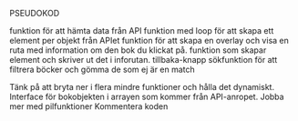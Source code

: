 PSEUDOKOD

funktion för att hämta data från API
funktion med loop för att skapa ett element per objekt från APIet
funktion för att skapa en overlay och visa en ruta med information om den bok du klickat på.
funktion som skapar element och skriver ut det i inforutan.
tillbaka-knapp
sökfunktion för att filtrera böcker och gömma de som ej är en match

Tänk på att bryta ner i flera mindre funktioner och hålla det dynamiskt.
Interface för bokobjekten i arrayen som kommer från API-anropet.
Jobba mer med pilfunktioner
Kommentera koden

